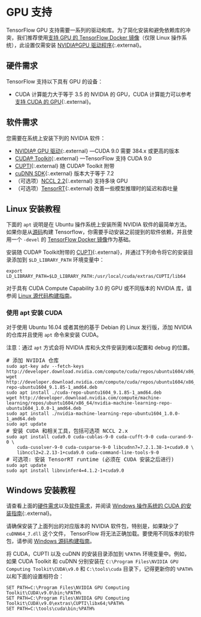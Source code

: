 # GPU 支持

TensorFlow GPU 支持需要一系列的驱动和库。为了简化安装和避免依赖库的冲突，我们推荐使用[支持 GPU 的 TensorFlow Docker 镜像](./docker.md)（仅限 Linux 操作系统），此设置仅需安装 [NVIDIA®GPU 驱动程序](https://www.nvidia.com/drivers){:.external}。


## 硬件需求

TensorFlow 支持以下具有 GPU 的设备：

- CUDA 计算能力大于等于 3.5 的 NVIDIA 的 GPU，CUDA 计算能力可以参考[支持 CUDA 的 GPU](https://developer.nvidia.com/cuda-gpus){:.external}。


## 软件需求

您需要在系统上安装下列的 NVIDIA 软件：

- [NVIDIA® GPU 驱动](https://www.nvidia.com/drivers){:.external} —CUDA 9.0 需要 384.x 或更高的版本
- [CUDA® Toolkit](https://developer.nvidia.com/cuda-zone){:.external} —TensorFlow 支持 CUDA 9.0
- [CUPTI](http://docs.nvidia.com/cuda/cupti/){:.external} 随 CUDA® Toolkit 附带
- [cuDNN SDK](https://developer.nvidia.com/cudnn){:.external} 版本大于等于 7.2
- （可选项）[NCCL 2.2](https://developer.nvidia.com/nccl){:.external} 支持多块 GPU
- （可选项）[TensorRT](https://docs.nvidia.com/deeplearning/sdk/tensorrt-install-guide/index.html){:.external} 改善一些模型推理时的延迟和吞吐量


## Linux 安装教程

下面的 `apt` 说明是在 Ubuntu 操作系统上安装所需 NVIDIA 软件的最简单方法。如果你是从[源码](./source.md)构建 Tensorflow，你需要手动安装之前提到的软件依赖，并且使用一个 `-devel` 的 [TensorFlow Docker 镜像](./docker.md)作为基础。

安装随 CUDA® Toolkit附带的 [CUPTI](http://docs.nvidia.com/cuda/cupti/){:.external}，并通过下列命令将它的安装目录添加到 `$LD_LIBRARY_PATH` 环境变量中：

<pre class="devsite-click-to-copy">
<code class="devsite-terminal">export LD_LIBRARY_PATH=$LD_LIBRARY_PATH:/usr/local/cuda/extras/CUPTI/lib64</code>
</pre>
对于具有 CUDA Compute Capability 3.0 的 GPU 或不同版本的 NVIDIA 库，请参阅 [Linux 源代码构建指南](./source.md)。
### 使用 apt 安装 CUDA 

对于使用 Ubuntu 16.04 或者其他的基于 Debian 的 Linux 发行版，添加 NVIDIA 的仓库并且使用 `apt` 命令来安装 CUDA。

注意：通过 `apt` 方式会将 NVIDIA 库和头文件安装到难以配置和 debug 的位置。

<pre class="prettyprint lang-bsh">
# 添加 NVIDIA 仓库
<code class="devsite-terminal">sudo apt-key adv --fetch-keys http://developer.download.nvidia.com/compute/cuda/repos/ubuntu1604/x86_64/7fa2af80.pub</code>
<code class="devsite-terminal">wget http://developer.download.nvidia.com/compute/cuda/repos/ubuntu1604/x86_64/cuda-repo-ubuntu1604_9.1.85-1_amd64.deb</code>
<code class="devsite-terminal">sudo apt install ./cuda-repo-ubuntu1604_9.1.85-1_amd64.deb</code>
<code class="devsite-terminal">wget http://developer.download.nvidia.com/compute/machine-learning/repos/ubuntu1604/x86_64/nvidia-machine-learning-repo-ubuntu1604_1.0.0-1_amd64.deb</code>
<code class="devsite-terminal">sudo apt install ./nvidia-machine-learning-repo-ubuntu1604_1.0.0-1_amd64.deb</code>
<code class="devsite-terminal">sudo apt update</code>
# 安装 CUDA 和相关工具，包括可选项 NCCL 2.x
<code class="devsite-terminal">sudo apt install cuda9.0 cuda-cublas-9-0 cuda-cufft-9-0 cuda-curand-9-0 \ 
    cuda-cusolver-9-0 cuda-cusparse-9-0 libcudnn7=7.2.1.38-1+cuda9.0 \ 
    libnccl2=2.2.13-1+cuda9.0 cuda-command-line-tools-9-0 </code>
# 可选项: 安装 TensorRT runtime (必须在 CUDA 安装之后进行)
<code class="devsite-terminal">sudo apt update</code>
<code class="devsite-terminal">sudo apt install libnvinfer4=4.1.2-1+cuda9.0 </code>
</pre>


## Windows 安装教程

请查看上面的[硬件需求](#硬件需求)以及[软件需求](#软件需求)，并阅读 [Windows 操作系统的 CUDA 的安装指南](https://docs.nvidia.com/cuda/cuda-installation-guide-microsoft-windows/){:.external}。

请确保安装了上面列出的对应版本的 NVIDIA 软件包，特别是，如果缺少了 `cuDNN64_7.dll` 这个文件， TensorFlow 将无法正确加载。要使用不同版本的软件包，请参阅 [Windows 源码构建指南](./source_windows.md)。

将 CUDA，CUPTI 以及 cuDNN 的安装目录添加到 `%PATH%` 环境变量中。例如，如果 CUDA Toolkit 和 cuDNN 分别安装在 `C:\Program Files\NVIDIA GPU Computing Toolkit\CUDA\v9.0` 和 `C:\tools\cuda` 目录下，记得更新你的 `%PATH%` 以和下面的设置相符合：

<pre class="devsite-click-to-copy">
<code class="devsite-terminal tfo-terminal-windows">SET PATH=C:\Program Files\NVIDIA GPU Computing Toolkit\CUDA\v9.0\bin;%PATH%</code>
<code class="devsite-terminal tfo-terminal-windows">SET PATH=C:\Program Files\NVIDIA GPU Computing Toolkit\CUDA\v9.0\extras\CUPTI\libx64;%PATH%</code>
<code class="devsite-terminal tfo-terminal-windows">SET PATH=C:\tools\cuda\bin;%PATH%</code>
</pre>
